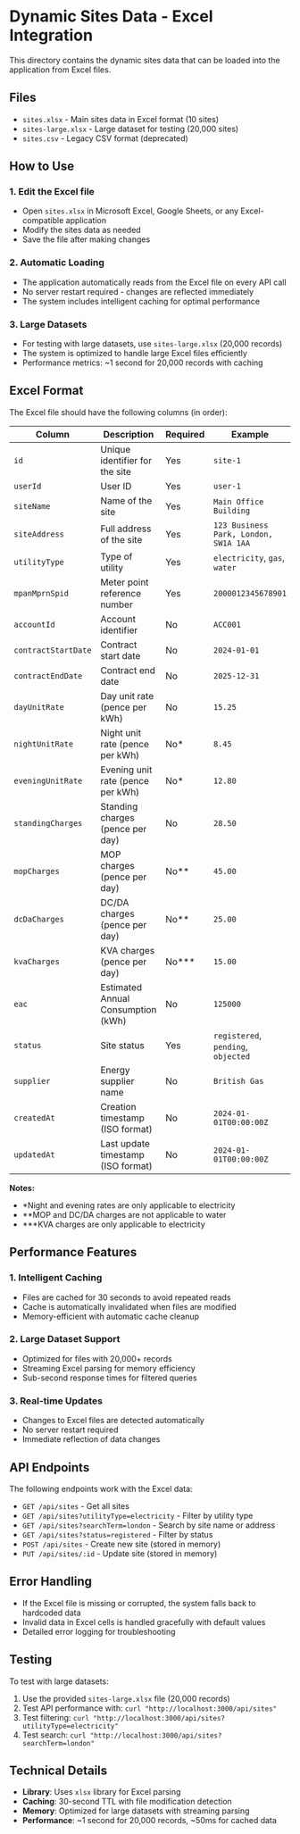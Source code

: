 # Dynamic Sites Data - Excel Integration

This directory contains the dynamic sites data that can be loaded into the application from Excel files.

## Files

- `sites.xlsx` - Main sites data in Excel format (10 sites)
- `sites-large.xlsx` - Large dataset for testing (20,000 sites)
- `sites.csv` - Legacy CSV format (deprecated)

## How to Use

### 1. **Edit the Excel file**
- Open `sites.xlsx` in Microsoft Excel, Google Sheets, or any Excel-compatible application
- Modify the sites data as needed
- Save the file after making changes

### 2. **Automatic Loading**
- The application automatically reads from the Excel file on every API call
- No server restart required - changes are reflected immediately
- The system includes intelligent caching for optimal performance

### 3. **Large Datasets**
- For testing with large datasets, use `sites-large.xlsx` (20,000 records)
- The system is optimized to handle large Excel files efficiently
- Performance metrics: ~1 second for 20,000 records with caching

## Excel Format

The Excel file should have the following columns (in order):

| Column | Description | Required | Example |
|--------|-------------|----------|---------|
| `id` | Unique identifier for the site | Yes | `site-1` |
| `userId` | User ID | Yes | `user-1` |
| `siteName` | Name of the site | Yes | `Main Office Building` |
| `siteAddress` | Full address of the site | Yes | `123 Business Park, London, SW1A 1AA` |
| `utilityType` | Type of utility | Yes | `electricity`, `gas`, `water` |
| `mpanMprnSpid` | Meter point reference number | Yes | `2000012345678901` |
| `accountId` | Account identifier | No | `ACC001` |
| `contractStartDate` | Contract start date | No | `2024-01-01` |
| `contractEndDate` | Contract end date | No | `2025-12-31` |
| `dayUnitRate` | Day unit rate (pence per kWh) | No | `15.25` |
| `nightUnitRate` | Night unit rate (pence per kWh) | No* | `8.45` |
| `eveningUnitRate` | Evening unit rate (pence per kWh) | No* | `12.80` |
| `standingCharges` | Standing charges (pence per day) | No | `28.50` |
| `mopCharges` | MOP charges (pence per day) | No** | `45.00` |
| `dcDaCharges` | DC/DA charges (pence per day) | No** | `25.00` |
| `kvaCharges` | KVA charges (pence per day) | No*** | `15.00` |
| `eac` | Estimated Annual Consumption (kWh) | No | `125000` |
| `status` | Site status | Yes | `registered`, `pending`, `objected` |
| `supplier` | Energy supplier name | No | `British Gas` |
| `createdAt` | Creation timestamp (ISO format) | No | `2024-01-01T00:00:00Z` |
| `updatedAt` | Last update timestamp (ISO format) | No | `2024-01-01T00:00:00Z` |

**Notes:**
- *Night and evening rates are only applicable to electricity
- **MOP and DC/DA charges are not applicable to water
- ***KVA charges are only applicable to electricity

## Performance Features

### 1. **Intelligent Caching**
- Files are cached for 30 seconds to avoid repeated reads
- Cache is automatically invalidated when files are modified
- Memory-efficient with automatic cache cleanup

### 2. **Large Dataset Support**
- Optimized for files with 20,000+ records
- Streaming Excel parsing for memory efficiency
- Sub-second response times for filtered queries

### 3. **Real-time Updates**
- Changes to Excel files are detected automatically
- No server restart required
- Immediate reflection of data changes

## API Endpoints

The following endpoints work with the Excel data:

- `GET /api/sites` - Get all sites
- `GET /api/sites?utilityType=electricity` - Filter by utility type
- `GET /api/sites?searchTerm=london` - Search by site name or address
- `GET /api/sites?status=registered` - Filter by status
- `POST /api/sites` - Create new site (stored in memory)
- `PUT /api/sites/:id` - Update site (stored in memory)

## Error Handling

- If the Excel file is missing or corrupted, the system falls back to hardcoded data
- Invalid data in Excel cells is handled gracefully with default values
- Detailed error logging for troubleshooting

## Testing

To test with large datasets:

1. Use the provided `sites-large.xlsx` file (20,000 records)
2. Test API performance with: `curl "http://localhost:3000/api/sites"`
3. Test filtering: `curl "http://localhost:3000/api/sites?utilityType=electricity"`
4. Test search: `curl "http://localhost:3000/api/sites?searchTerm=london"`

## Technical Details

- **Library**: Uses `xlsx` library for Excel parsing
- **Caching**: 30-second TTL with file modification detection
- **Memory**: Optimized for large datasets with streaming parsing
- **Performance**: ~1 second for 20,000 records, ~50ms for cached data